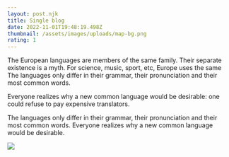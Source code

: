 ```yaml
---
layout: post.njk
title: Single blog
date: 2022-11-01T19:48:19.498Z
thumbnail: /assets/images/uploads/map-bg.png
rating: 1
---
```

The European languages are members of the same family. Their separate existence is a myth. For science, music, sport, etc, Europe uses the same  The languages only differ in their grammar, their pronunciation and their most common words.

Everyone realizes why a new common language would be desirable: one could refuse to pay expensive translators. 

The languages only differ in their grammar, their pronunciation and their most common words. Everyone realizes why a new common language would be desirable.

![](/assets/images/uploads/map-bg.png)